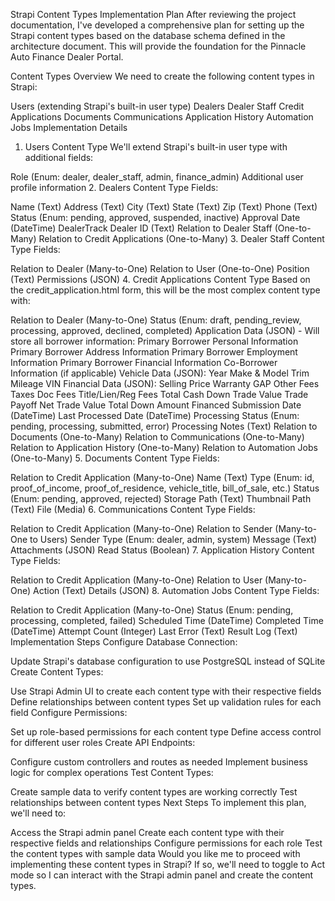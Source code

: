 Strapi Content Types Implementation Plan
After reviewing the project documentation, I've developed a comprehensive plan for setting up the Strapi content types based on the database schema defined in the architecture document. This will provide the foundation for the Pinnacle Auto Finance Dealer Portal.

Content Types Overview
We need to create the following content types in Strapi:

Users (extending Strapi's built-in user type)
Dealers
Dealer Staff
Credit Applications
Documents
Communications
Application History
Automation Jobs
Implementation Details
1. Users Content Type
We'll extend Strapi's built-in user type with additional fields:

Role (Enum: dealer, dealer_staff, admin, finance_admin)
Additional user profile information
2. Dealers Content Type
Fields:

Name (Text)
Address (Text)
City (Text)
State (Text)
Zip (Text)
Phone (Text)
Status (Enum: pending, approved, suspended, inactive)
Approval Date (DateTime)
DealerTrack Dealer ID (Text)
Relation to Dealer Staff (One-to-Many)
Relation to Credit Applications (One-to-Many)
3. Dealer Staff Content Type
Fields:

Relation to Dealer (Many-to-One)
Relation to User (One-to-One)
Position (Text)
Permissions (JSON)
4. Credit Applications Content Type
Based on the credit_application.html form, this will be the most complex content type with:

Relation to Dealer (Many-to-One)
Status (Enum: draft, pending_review, processing, approved, declined, completed)
Application Data (JSON) - Will store all borrower information:
Primary Borrower Personal Information
Primary Borrower Address Information
Primary Borrower Employment Information
Primary Borrower Financial Information
Co-Borrower Information (if applicable)
Vehicle Data (JSON):
Year
Make & Model
Trim
Mileage
VIN
Financial Data (JSON):
Selling Price
Warranty
GAP
Other Fees
Taxes
Doc Fees
Title/Lien/Reg Fees
Total Cash Down
Trade Value
Trade Payoff
Net Trade Value
Total Down
Amount Financed
Submission Date (DateTime)
Last Processed Date (DateTime)
Processing Status (Enum: pending, processing, submitted, error)
Processing Notes (Text)
Relation to Documents (One-to-Many)
Relation to Communications (One-to-Many)
Relation to Application History (One-to-Many)
Relation to Automation Jobs (One-to-Many)
5. Documents Content Type
Fields:

Relation to Credit Application (Many-to-One)
Name (Text)
Type (Enum: id, proof_of_income, proof_of_residence, vehicle_title, bill_of_sale, etc.)
Status (Enum: pending, approved, rejected)
Storage Path (Text)
Thumbnail Path (Text)
File (Media)
6. Communications Content Type
Fields:

Relation to Credit Application (Many-to-One)
Relation to Sender (Many-to-One to Users)
Sender Type (Enum: dealer, admin, system)
Message (Text)
Attachments (JSON)
Read Status (Boolean)
7. Application History Content Type
Fields:

Relation to Credit Application (Many-to-One)
Relation to User (Many-to-One)
Action (Text)
Details (JSON)
8. Automation Jobs Content Type
Fields:

Relation to Credit Application (Many-to-One)
Status (Enum: pending, processing, completed, failed)
Scheduled Time (DateTime)
Completed Time (DateTime)
Attempt Count (Integer)
Last Error (Text)
Result Log (Text)
Implementation Steps
Configure Database Connection:

Update Strapi's database configuration to use PostgreSQL instead of SQLite
Create Content Types:

Use Strapi Admin UI to create each content type with their respective fields
Define relationships between content types
Set up validation rules for each field
Configure Permissions:

Set up role-based permissions for each content type
Define access control for different user roles
Create API Endpoints:

Configure custom controllers and routes as needed
Implement business logic for complex operations
Test Content Types:

Create sample data to verify content types are working correctly
Test relationships between content types
Next Steps
To implement this plan, we'll need to:

Access the Strapi admin panel
Create each content type with their respective fields and relationships
Configure permissions for each role
Test the content types with sample data
Would you like me to proceed with implementing these content types in Strapi? If so, we'll need to toggle to Act mode so I can interact with the Strapi admin panel and create the content types.